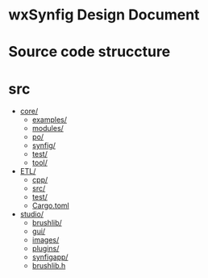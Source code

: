 wxSynfig Design Document
=============================

# Source code struccture
# src

* [core/](.\src\core)
  * [examples/](.\src\core\examples)
  * [modules/](.\src\core\modules)
  * [po/](.\src\core\po)
  * [synfig/](.\src\core\synfig)
  * [test/](.\src\core\test)
  * [tool/](.\src\core\tool)
* [ETL/](.\src\ETL)
  * [cpp/](.\src\ETL\cpp)
  * [src/](.\src\ETL\src)
  * [test/](.\src\ETL\test)
  * [Cargo.toml](.\src\ETL\Cargo.toml)
* [studio/](.\src\studio)
  * [brushlib/](.\src\studio\brushlib)
  * [gui/](.\src\studio\gui)
  * [images/](.\src\studio\images)
  * [plugins/](.\src\studio\plugins)
  * [synfigapp/](.\src\studio\synfigapp)
  * [brushlib.h](.\src\studio\brushlib.h)

